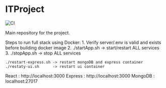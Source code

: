 # ITProject

![CI](https://github.com/Lux040899/LIMQA/workflows/CI/badge.svg)

Main repository for the project.

Steps to run full stack using Docker:
    1.  Verify server/.env is valid and exists before building docker image
    2.  ./startApp.sh -> start/restart ALL services
    3.  ./stopApp.sh -> stop ALL services

    ./restart-express.sh -> restart mongoDB and express container
    ./restaty-ui.sh      -> restart ui container

React   : http://localhost:3000
Express : http://localhost:3000
MongoDB : localhost:27017

